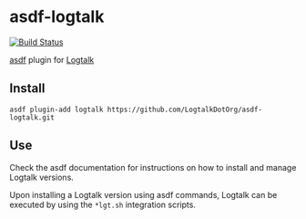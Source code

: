 asdf-logtalk
============

[![Build Status](https://travis-ci.org/LogtalkDotOrg/asdf-logtalk.svg?branch=master)](https://travis-ci.org/LogtalkDotOrg/asdf-logtalk)

[asdf](https://github.com/asdf-vm/asdf) plugin for [Logtalk](https://logtalk.org)

Install
-------

    asdf plugin-add logtalk https://github.com/LogtalkDotOrg/asdf-logtalk.git

Use
---

Check the asdf documentation for instructions on how to install and manage
Logtalk versions.

Upon installing a Logtalk version using asdf commands, Logtalk can be
executed by using the `*lgt.sh` integration scripts.
